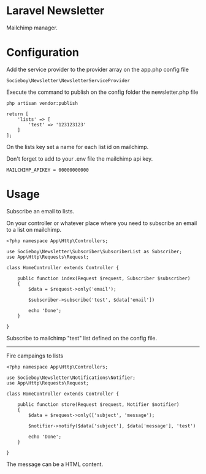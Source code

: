# Laravel Newsletter
Mailchimp manager.

# Configuration 

Add the service provider to the provider array on the app.php config file
```
Socieboy\Newsletter\NewsletterServiceProvider
```

Execute the command to publish on the config folder the newsletter.php file
```
php artisan vendor:publish
```

```
return [
    'lists' => [
        'test' => '123123123'
    ]
];
```
On the lists key set a name for each list id on mailchimp.

Don't forget to add to your .env file the mailchimp api key.

```
MAILCHIMP_APIKEY = 00000000000
```


# Usage

Subscribe an email to lists.

On your controller or whatever place where you need to subscribe an email to a list on mailchimp.
```
<?php namespace App\Http\Controllers;

use Socieboy\Newsletter\Subscriber\SubscriberList as Subscriber;
use App\Http\Requests\Request;

class HomeController extends Controller {

	public function index(Request $request, Subscriber $subscriber)
	{
		$data = $request->only('email');
	    
		$subscriber->subscribe('test', $data['email'])
	    
		echo 'Done';
	}

}

```
Subscribe to mailchimp "test" list defined on the config file.

-----------------------

Fire campaings to lists
```
<?php namespace App\Http\Controllers;

use Socieboy\Newsletter\Notifications\Notifier;
use App\Http\Requests\Request;

class HomeController extends Controller {

	public function store(Request $request, Notifier $notifier)
	{
		$data = $request->only(['subject', 'message');
	    
		$notifier->notify($data['subject'], $data['message'], 'test')
	    
		echo 'Done';
	}

}
```
The message can be a HTML content.
